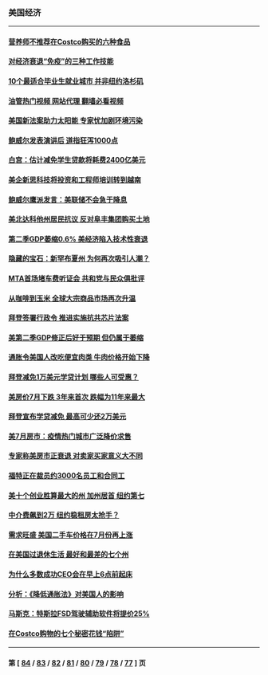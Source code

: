 ### 美国经济
---
#### [营养师不推荐在Costco购买的六种食品](../../pages/ncid1078158/n13803881.md?08290045) 
#### [对经济衰退“免疫”的三种工作技能](../../pages/ncid1078158/n13811080.md?08290045) 
#### [10个最适合毕业生就业城市 并非纽约洛杉矶](../../pages/ncid1078158/n13811681.md?08290045) 
#### [油管热门视频 网站代理 翻墙必看视频](http://209.222.30.114:81/youtube.html?08290045)
#### [美国新法案助力太阳能 专家忧加剧环境污染](../../pages/ncid1078158/n13811356.md?08290045) 
#### [鲍威尔发表演讲后 道指狂泻1000点](../../pages/ncid1078158/n13811019.md?08290045) 
#### [白宫：估计减免学生贷款将耗费2400亿美元](../../pages/ncid1078158/n13810957.md?08290045) 
#### [美企新思科技将投资和工程师培训转到越南](../../pages/ncid1078158/n13810915.md?08290045) 
#### [鲍威尔鹰派发言：美联储不会急于降息](../../pages/ncid1078158/n13810859.md?08290045) 
#### [美北达科他州居民抗议 反对阜丰集团购买土地](../../pages/ncid1078158/n13810771.md?08290045) 
#### [第二季GDP萎缩0.6% 美经济陷入技术性衰退](../../pages/ncid1078158/n13810687.md?08290045) 
#### [隐藏的宝石：新罕布夏州 为何再次吸引人潮？](../../pages/ncid1078158/n13810529.md?08290045) 
#### [MTA首场堵车费听证会 共和党与民众俱批评](../../pages/ncid1078158/n13810470.md?08290045) 
#### [从咖啡到玉米 全球大宗商品市场再次升温](../../pages/ncid1078158/n13810346.md?08290045) 
#### [拜登签署行政令 推进实施抗共芯片法案](../../pages/ncid1078158/n13810148.md?08290045) 
#### [美第二季GDP修正后好于预期 但仍属于萎缩](../../pages/ncid1078158/n13810044.md?08290045) 
#### [通胀令美国人改吃便宜肉类 牛肉价格开始下降](../../pages/ncid1078158/n13809752.md?08290045) 
#### [拜登减免1万美元学贷计划 哪些人可受惠？](../../pages/ncid1078158/n13809400.md?08290045) 
#### [美房价7月下跌 3年来首次 跌幅为11年来最大](../../pages/ncid1078158/n13809389.md?08290045) 
#### [拜登宣布学贷减免 最高可少还2万美元](../../pages/ncid1078158/n13809308.md?08290045) 
#### [美7月房市：疫情热门城市广泛降价求售](../../pages/ncid1078158/n13808987.md?08290045) 
#### [专家称美房市正衰退 对卖家买家意义大不同](../../pages/ncid1078158/n13808627.md?08290045) 
#### [福特正在裁员约3000名员工和合同工](../../pages/ncid1078158/n13807927.md?08290045) 
#### [美十个创业胜算最大的州 加州居首 纽约第七](../../pages/ncid1078158/n13807711.md?08290045) 
#### [中介费飙到2万 纽约稳租房太抢手？](../../pages/ncid1078158/n13807401.md?08290045) 
#### [需求旺盛 美国二手车价格在7月份再上涨](../../pages/ncid1078158/n13807336.md?08290045) 
#### [在美国过退休生活 最好和最差的七个州](../../pages/ncid1078158/n13807260.md?08290045) 
#### [为什么多数成功CEO会在早上6点前起床](../../pages/ncid1078158/n13805603.md?08290045) 
#### [分析：《降低通胀法》对美国人的影响](../../pages/ncid1078158/n13807179.md?08290045) 
#### [马斯克：特斯拉FSD驾驶辅助软件将提价25%](../../pages/ncid1078158/n13807264.md?08290045) 
#### [在Costco购物的七个秘密花钱“陷阱”](../../pages/ncid1078158/n13806268.md?08290045) 

---
#### 第 [ [84](./84.md?08290045) / [83](./83.md?08290045) / [82](./82.md?08290045) / [81](./81.md?08290045) / [80](./80.md?08290045) / [79](./79.md?08290045) / [78](./78.md?08290045) / [77](./77.md?08290045) ] 页

